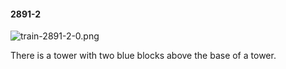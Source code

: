 #### 2891-2
![train-2891-2-0.png](https://github.com/lil-lab/nlvr/raw/master/nlvr/train/images/77/train-2891-2-0.png "train-2891-2-0.png")

There is a tower with two blue blocks above the base of a tower.